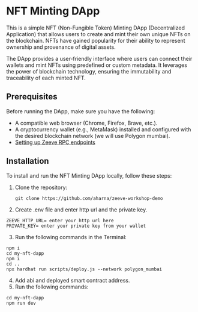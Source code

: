# NFT Minting DApp

This is a simple NFT (Non-Fungible Token) Minting DApp (Decentralized Application) that allows users to create and mint their own unique NFTs on the blockchain. NFTs have gained popularity for their ability to represent ownership and provenance of digital assets.

The DApp provides a user-friendly interface where users can connect their wallets and mint NFTs using predefined or custom metadata. It leverages the power of blockchain technology, ensuring the immutability and traceability of each minted NFT.


## Prerequisites

Before running the DApp, make sure you have the following:

- A compatible web browser (Chrome, Firefox, Brave, etc.).
- A cryptocurrency wallet (e.g., MetaMask) installed and configured with the desired blockchain network (we will use Polygon mumbai).
- [Setting up Zeeve RPC endpoints](https://github.com/aharna/zeeve-workshop-demo/edit/main/RPC.md)

## Installation

To install and run the NFT Minting DApp locally, follow these steps:

1. Clone the repository:

   ```shell
   git clone https://github.com/aharna/zeeve-workshop-demo
   ```

2. Create .env file and enter http url and the private key. 

```shell
ZEEVE_HTTP_URL= enter your http url here
PRIVATE_KEY= enter your private key from your wallet
```
3. Run the following commands in the Terminal:

```shell
npm i
cd my-nft-dapp
npm i
cd ..
npx hardhat run scripts/deploy.js --network polygon_mumbai
```
4. Add abi and deployed smart contract address.
5. Run the following commands:
```shell
cd my-nft-dapp
npm run dev
```
